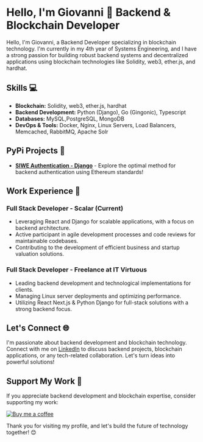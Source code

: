 # Hello, I'm Giovanni 👋 Backend & Blockchain Developer 

Hello, I'm Giovanni, a Backend Developer specializing in blockchain technology. I'm currently in my 4th year of Systems Engineering, and I have a strong passion for building robust backend systems and decentralized applications using blockchain technologies like Solidity, web3, ether.js, and hardhat.

## Skills 💻

- **Blockchain:** Solidity, web3, ether.js, hardhat
- **Backend Development:** Python (Django), Go (Gingonic), Typescript
- **Databases:** MySQL,PostgreSQL, MongoDB
- **DevOps & Tools:** Docker, Nginx, Linux Servers, Load Balancers, Memcached, RabbitMQ, Apache Solr

## PyPi Projects 🐍

- [**SIWE Authentication - Django**](https://pypi.org/project/siwe-auth-django/) - Explore the optimal method for backend authentication using Ethereum standards!

## Work Experience 🚀

### Full Stack Developer - Scalar (Current)

- Leveraging React and Django for scalable applications, with a focus on backend architecture.
- Active participant in agile development processes and code reviews for maintainable codebases.
- Contributing to the development of efficient business and startup valuation solutions.

### Full Stack Developer - Freelance at IT Virtuous

- Leading backend development and technological implementations for clients.
- Managing Linux server deployments and optimizing performance.
- Utilizing React Next.js & Python Django for full-stack solutions with a strong backend focus.

## Let's Connect 🌐

I'm passionate about backend development and blockchain technology. Connect with me on [LinkedIn](https://www.linkedin.com/in/giovaborgogno/) to discuss backend projects, blockchain applications, or any tech-related collaboration. Let's turn ideas into powerful solutions!

## Support My Work 🌟

If you appreciate backend development and blockchain expertise, consider supporting my work:

[![Buy me a coffee](https://www.buymeacoffee.com/assets/img/custom_images/orange_img.png)](https://www.buymeacoffee.com/yourusername)

Thank you for visiting my profile, and let's build the future of technology together! 😊


<!--
**giovaborgogno/giovaborgogno** is a ✨ _special_ ✨ repository because its `README.md` (this file) appears on your GitHub profile.

Here are some ideas to get you started:

- 🔭 I’m currently working on ...
- 🌱 I’m currently learning ...
- 👯 I’m looking to collaborate on ...
- 🤔 I’m looking for help with ...
- 💬 Ask me about ...
- 📫 How to reach me: ...
- 😄 Pronouns: ...
- ⚡ Fun fact: ...
-->
